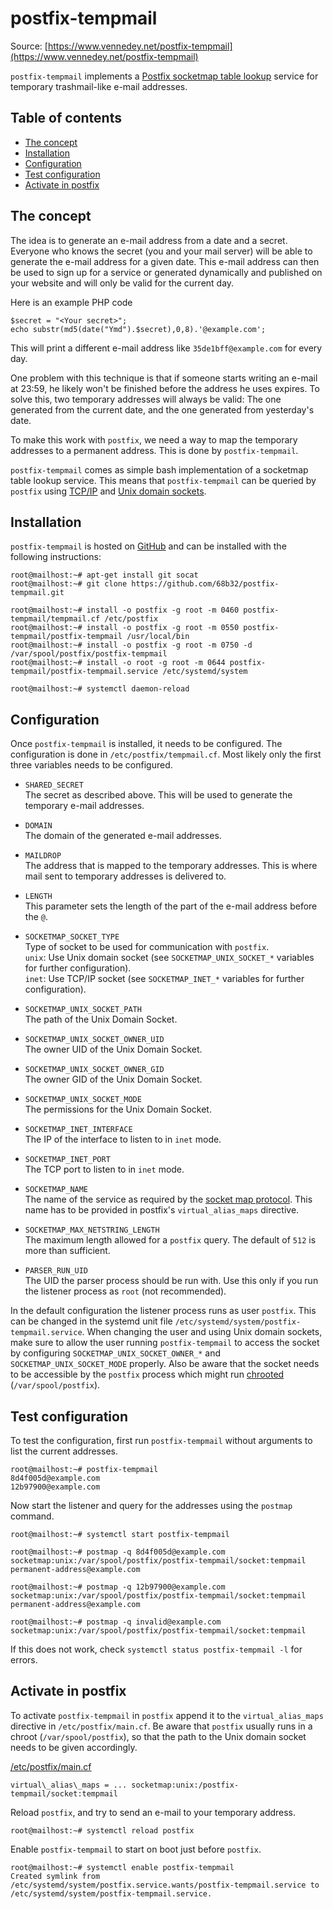 postfix-tempmail
================

Source: [https://www.vennedey.net/postfix-tempmail](https://www.vennedey.net/postfix-tempmail)

`postfix-tempmail` implements a [Postfix socketmap table lookup](http://www.postfix.org/socketmap_table.5.html "http://www.postfix.org/socketmap_table.5.html") service for temporary trashmail-like e-mail addresses.

Table of contents
-----------------

*   [The concept](#the_concept)
*   [Installation](#installation)
*   [Configuration](#configuration)
*   [Test configuration](#test_configuration)
*   [Activate in postfix](#activate_in_postfix)

The concept
-----------

The idea is to generate an e-mail address from a date and a secret. Everyone who knows the secret (you and your mail server) will be able to generate the e-mail address for a given date. This e-mail address can then be used to sign up for a service or generated dynamically and published on your website and will only be valid for the current day.

Here is an example PHP code

```
$secret = "<Your secret>";
echo substr(md5(date("Ymd").$secret),0,8).'@example.com';
```

This will print a different e-mail address like `35de1bff@example.com` for every day.

One problem with this technique is that if someone starts writing an e-mail at 23:59, he likely won't be finished before the address he uses expires. To solve this, two temporary addresses will always be valid: The one generated from the current date, and the one generated from yesterday's date.

To make this work with `postfix`, we need a way to map the temporary addresses to a permanent address. This is done by `postfix-tempmail`.

`postfix-tempmail` comes as simple bash implementation of a socketmap table lookup service. This means that `postfix-tempmail` can be queried by `postfix` using [TCP/IP](https://en.wikipedia.org/wiki/Transmission_Control_Protocol "https://en.wikipedia.org/wiki/Transmission_Control_Protocol") and [Unix domain sockets](https://en.wikipedia.org/wiki/Unix_domain_socket "https://en.wikipedia.org/wiki/Unix_domain_socket").

Installation
------------

`postfix-tempmail` is hosted on [GitHub](https://github.com/68b32/postfix-tempmail "https://github.com/68b32/postfix-tempmail") and can be installed with the following instructions:

```
root@mailhost:~# apt-get install git socat
root@mailhost:~# git clone https://github.com/68b32/postfix-tempmail.git

root@mailhost:~# install -o postfix -g root -m 0460 postfix-tempmail/tempmail.cf /etc/postfix
root@mailhost:~# install -o postfix -g root -m 0550 postfix-tempmail/postfix-tempmail /usr/local/bin
root@mailhost:~# install -o postfix -g root -m 0750 -d /var/spool/postfix/postfix-tempmail
root@mailhost:~# install -o root -g root -m 0644 postfix-tempmail/postfix-tempmail.service /etc/systemd/system

root@mailhost:~# systemctl daemon-reload
```

Configuration
-------------

Once `postfix-tempmail` is installed, it needs to be configured. The configuration is done in `/etc/postfix/tempmail.cf`. Most likely only the first three variables needs to be configured.

*   `SHARED_SECRET`  
    The secret as described above. This will be used to generate the temporary e-mail addresses.
    
*   `DOMAIN`  
    The domain of the generated e-mail addresses.
    
*   `MAILDROP`  
    The address that is mapped to the temporary addresses. This is where mail sent to temporary addresses is delivered to.
    
*   `LENGTH`  
    This parameter sets the length of the part of the e-mail address before the `@`.
    
*   `SOCKETMAP_SOCKET_TYPE`  
    Type of socket to be used for communication with `postfix`.  
    `unix`: Use Unix domain socket (see `SOCKETMAP_UNIX_SOCKET_*` variables for further configuration).  
    `inet`: Use TCP/IP socket (see `SOCKETMAP_INET_*` variables for further configuration).
    
*   `SOCKETMAP_UNIX_SOCKET_PATH`  
    The path of the Unix Domain Socket.
    
*   `SOCKETMAP_UNIX_SOCKET_OWNER_UID`  
    The owner UID of the Unix Domain Socket.
    
*   `SOCKETMAP_UNIX_SOCKET_OWNER_GID`  
    The owner GID of the Unix Domain Socket.
    
*   `SOCKETMAP_UNIX_SOCKET_MODE`  
    The permissions for the Unix Domain Socket.
    
*   `SOCKETMAP_INET_INTERFACE`  
    The IP of the interface to listen to in `inet` mode.
    
*   `SOCKETMAP_INET_PORT`  
    The TCP port to listen to in `inet` mode.
    
*   `SOCKETMAP_NAME`  
    The name of the service as required by the [socket map protocol](http://www.postfix.org/socketmap_table.5.html "http://www.postfix.org/socketmap_table.5.html"). This name has to be provided in postfix's `virtual_alias_maps` directive.
    
*   `SOCKETMAP_MAX_NETSTRING_LENGTH`  
    The maximum length allowed for a `postfix` query. The default of `512` is more than sufficient.
    
*   `PARSER_RUN_UID`  
    The UID the parser process should be run with. Use this only if you run the listener process as `root` (not recommended).
    

In the default configuration the listener process runs as user `postfix`. This can be changed in the systemd unit file `/etc/systemd/system/postfix-tempmail.service`. When changing the user and using Unix domain sockets, make sure to allow the user running `postfix-tempmail` to access the socket by configuring `SOCKETMAP_UNIX_SOCKET_OWNER_*` and `SOCKETMAP_UNIX_SOCKET_MODE` properly. Also be aware that the socket needs to be accessible by the `postfix` process which might run [chrooted](https://en.wikipedia.org/wiki/Chroot "https://en.wikipedia.org/wiki/Chroot") (`/var/spool/postfix`).

Test configuration
------------------

To test the configuration, first run `postfix-tempmail` without arguments to list the current addresses.

```
root@mailhost:~# postfix-tempmail
8d4f005d@example.com
12b97900@example.com
```

Now start the listener and query for the addresses using the `postmap` command.

```
root@mailhost:~# systemctl start postfix-tempmail

root@mailhost:~# postmap -q 8d4f005d@example.com socketmap:unix:/var/spool/postfix/postfix-tempmail/socket:tempmail
permanent-address@example.com

root@mailhost:~# postmap -q 12b97900@example.com socketmap:unix:/var/spool/postfix/postfix-tempmail/socket:tempmail
permanent-address@example.com

root@mailhost:~# postmap -q invalid@example.com socketmap:unix:/var/spool/postfix/postfix-tempmail/socket:tempmail
```

If this does not work, check `systemctl status postfix-tempmail -l` for errors.

Activate in postfix
-------------------

To activate `postfix-tempmail` in `postfix` append it to the `virtual_alias_maps` directive in `/etc/postfix/main.cf`. Be aware that `postfix` usually runs in a chroot (`/var/spool/postfix`), so that the path to the Unix domain socket needs to be given accordingly.

[/etc/postfix/main.cf](/code/a588a7c1d8a863e45883dc1637ddbc0c39189512bc8bb1f435c38cbe4e84a656 "Download Snippet")

```
virtual\_alias\_maps = ... socketmap:unix:/postfix-tempmail/socket:tempmail
```

Reload `postfix`, and try to send an e-mail to your temporary address.

```
root@mailhost:~# systemctl reload postfix
```

Enable `postfix-tempmail` to start on boot just before `postfix`.

```
root@mailhost:~# systemctl enable postfix-tempmail
Created symlink from /etc/systemd/system/postfix.service.wants/postfix-tempmail.service to /etc/systemd/system/postfix-tempmail.service.
```
